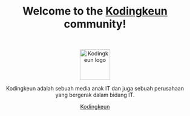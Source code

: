 <h1 align="center">Welcome to the <a href="https://www.kodingkeun.com">Kodingkeun</a> community!</h1><br>

<p align="center">
  <a href="https://www.kodingkeun.com">
    <img src="https://kodingkeun.com/favicon-96x96.png" alt="Kodingkeun logo" height="80">
  </a>
</p>

<p align="center">
  Kodingkeun adalah sebuah media anak IT dan juga sebuah perusahaan yang bergerak dalam bidang IT.
</p>

<p align="center">
  <a href="https://www.kodingkeun.com">Kodingkeun</a>
</p>
